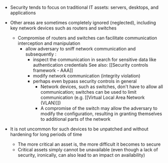 - Security tends to focus on traditional IT assets: servers, desktops, and applications
  
- Other areas are sometimes completely ignored (neglected), including key network devices such as routers and switches
	- Compromise of routers and switches can facilitate communication interception and manipulation
		- allow adversary to sniff network communication and subsequently :
			- inspect the communication in search for sensitive data like authentication credentials
			  See also: [[Security controls framework - AAA]]
			- modify network communication (integrity violation)
			- perhaps even bypass security controls in general
				- Network devices, such as switches, don't have to allow all communication; switches can be used to limit communication (e.g. [[Virtual Local Area Network (VLAN)]])
				- A compromise of the switch may allow the adversary to modify the configuration, resulting in granting themselves to additional parts of the network
		  
- It is not uncommon for such devices to be unpatched and without hardening for long periods of time
	- The more critical an asset is, the more difficult it becomes to secure
	- Critical assets simply cannot be unavailable (even though a lack of security, ironically, can also lead to an impact on availability)